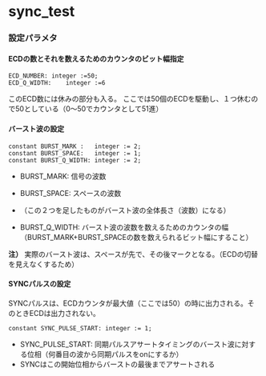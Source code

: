 # sync_test

### 設定パラメタ

#### ECDの数とそれを数えるためのカウンタのビット幅指定

```
ECD_NUMBER:	integer :=50;
ECD_Q_WIDTH:	integer	:=6
```

このECD数には休みの部分も入る。
ここでは50個のECDを駆動し、１つ休むので50としている（0〜50でカウンタとして51進）

#### バースト波の設定

```
constant BURST_MARK : 	integer := 2;
constant BURST_SPACE:	integer := 1;
constant BURST_Q_WIDTH: integer := 2;
```
- BURST_MARK: 信号の波数
- BURST_SPACE: スペースの波数
- （この２つを足したものがバースト波の全体長さ（波数）になる）

- BURST_Q_WIDTH: バースト波の波数を数えるためのカウンタの幅（BURST_MARK+BURST_SPACEの数を数えられるビット幅にすること）

__注）__ 実際のバースト波は、スペースが先で、その後マークとなる。（ECDの切替を見えなくするため）


#### SYNCパルスの設定

SYNCパルスは、ECDカウンタが最大値（ここでは50）の時に出力される。そのときECDは出力されない。

```
constant SYNC_PULSE_START: integer := 1;
```

- SYNC_PULSE_START: 同期パルスアサートタイミングのバースト波に対する位相（何番目の波から同期パルスをonにするか）
- SYNCはこの開始位相からバーストの最後までアサートされる
